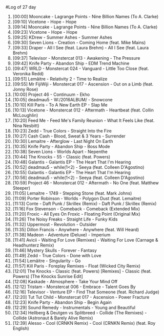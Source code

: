 #Log of 27 day

1. [00:00] Mooncake - Lagrange Points - Nine Billion Names (To A. Clarke)
1. [09:10] Vicetone - Hope - Hope
1. [09:14] Mooncake - Lagrange Points - Nine Billion Names (To A. Clarke)
1. [09:23] Vicetone - Hope - Hope
1. [09:25] KDrew - Summer Ashes - Summer Ashes
1. [09:30] Seven Lions - Creation - Coming Home (feat. Mike Mains)
1. [09:33] Draper - All I See (feat. Laura Brehm) - All I See (feat. Laura Brehm)
1. [09:37] Televisor - Monstercat 013 - Awakening - The Pressure
1. [09:42] Knife Party - Abandon Ship - EDM Trend Machine
1. [09:47] WRLD - Monstercat 024 - Vanguard - Little Too Close (feat. Veronika Redd)
1. [09:51] Lemâitre - Relativity 2 - Time to Realize
1. [09:55] Mr FijiWiji - Monstercat 017 - Ascension - Out on a Limb (feat. Jonny Rose)
1. [10:00] Project 46 - Continuum - Ekho
1. [10:05] deadmau5 - W:/2016ALBUM/ - Snowcone
1. [10:10] Kill Paris - To A New Earth EP - Slap Me
1. [10:13] Vicetone - Monstercat 012 - Aftermath - Heartbeat (feat. Collin McLoughlin)
1. [10:20] Feed Me - Feed Me's Family Reunion - What It Feels Like (feat. Nina Nesbitt)
1. [10:23] Zedd - True Colors - Straight Into the Fire
1. [10:27] Cash Cash - Blood, Sweat & 3 Years - Surrender
1. [10:30] Lemaitre - Afterglow - Last Night On Earth
1. [10:35] Knife Party - Abandon Ship - Boss Mode
1. [10:38] Seven Lions - Worlds Apart - Nepenthe
1. [10:44] The Knocks - 55 - Classic (feat. Powers)
1. [10:48] Galantis - Galantis EP - The Heart That I'm Hearing
1. [10:52] deadmau5 - while(1<2) - Seeya (feat. Colleen D'Agostino)
1. [10:55] Galantis - Galantis EP - The Heart That I'm Hearing
1. [10:56] deadmau5 - while(1<2) - Seeya (feat. Colleen D'Agostino)
1. [10:59] Project 46 - Monstercat 012 - Aftermath - No One (feat. Matthew Steeper)
1. [11:05] Lemaitre - 1749 - Stepping Stone (feat. Mark Johns)
1. [11:09] Porter Robinson - Worlds - Polygon Dust (feat. Lemaitre)
1. [11:13] Conte - Daft Punk / Skrillex (Remix) - Daft Punk / Skrillex (Remix)
1. [11:16] Fox Stevenson - Comeback - Comeback (Extended Mix)
1. [11:20] Froxic - All Eyes On Froxic - Floating Point (Original Mix)
1. [11:26] The Noisy Freaks - Straight Life - Funky Kids
1. [11:32] Uppermost - Revolution - Outsider
1. [11:35] Dillon Francis - Anywhere - Anywhere (feat. Will Heard)
1. [11:38] Madeon - Adventure (Deluxe) - Imperium
1. [11:41] Avicii - Waiting For Love (Remixes) - Waiting For Love (Carnage & Headhunterz Remix)
1. [11:46] Mystery Skulls - Forever - Fantasy
1. [11:49] Zedd - True Colors - Done with Love
1. [11:54] Lemâitre - Singularity - Go
1. [11:57] Kill Paris - Foreplay Remixes - Float (Wicked City Remix)
1. [12:01] The Knocks - Classic (feat. Powers) [Remixes] - Classic (feat. Powers) [The Knocks Sunrise Edit]
1. [12:08] Kaskade - Atmosphere - Take Your Mind Off
1. [12:12] Tristam - Monstercat 006 - Embrace - Talent Goes By
1. [12:16] Televisor - Venture EP - Find That Someone (feat. Richard Judge)
1. [12:20] Tut Tut Child - Monstercat 017 - Ascension - Power Fracture
1. [12:23] Knife Party - Abandon Ship - Begin Again
1. [12:29] Sound Remedy - Instrumentals - Young and Beautiful
1. [12:34] Hellberg & Deutgen vs Splitbreed - Collide (The Remixes) - Collide (Astronaut & Barely Alive Remix)
1. [12:39] Alesso - Cool (CRNKN Remix) - Cool (CRNKN Remix) (feat. Roy English)
